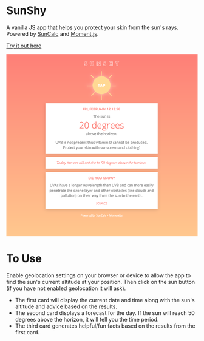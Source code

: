 # SunShy
A vanilla JS app that helps you protect your skin from the sun's rays. Powered by [SunCalc](https://github.com/mourner/suncalc) and [Moment.js](https://momentjs.com/).

[Try it out here](https://lucciwynne.github.io/sun-shy/)

![SunShy Web](https://github.com/luccipaula/solario/blob/master/src/img/sunshy-tn.png)

# To Use
Enable geolocation settings on your browser or device to allow the app to find the sun's current altitude at your position. Then click on the sun button (if you have not enabled geolocation it will ask).

* The first card will display the current date and time along with the sun's altitude and advice based on the results.
* The second card displays a forecast for the day. If the sun will reach 50 degrees above the horizon, it will tell you the time period.
* The third card generates helpful/fun facts based on the results from the first card.
